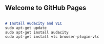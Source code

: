 ## Welcome to GitHub Pages

```markdown

# Install Audacity and VLC
sudo apt-get update
sudo apt-get install audacity
sudo apt-get install vlc browser-plugin-vlc

```

